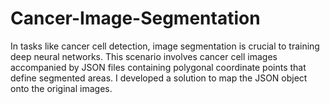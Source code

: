 # Cancer-Image-Segmentation
In tasks like cancer cell detection, image segmentation is crucial to training deep neural networks. This scenario involves cancer cell images accompanied by JSON files containing polygonal coordinate points that define segmented areas. I developed a solution to map the JSON object onto the original images. 
